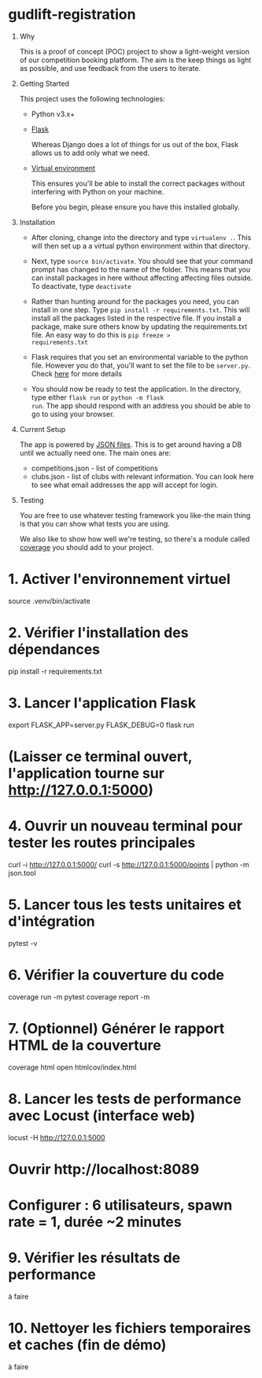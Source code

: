 # gudlift-registration

1. Why


    This is a proof of concept (POC) project to show a light-weight version of our competition booking platform. The aim is the keep things as light as possible, and use feedback from the users to iterate.

2. Getting Started

    This project uses the following technologies:

    * Python v3.x+

    * [Flask](https://flask.palletsprojects.com/en/1.1.x/)

        Whereas Django does a lot of things for us out of the box, Flask allows us to add only what we need. 
     

    * [Virtual environment](https://virtualenv.pypa.io/en/stable/installation.html)

        This ensures you'll be able to install the correct packages without interfering with Python on your machine.

        Before you begin, please ensure you have this installed globally. 


3. Installation

    - After cloning, change into the directory and type <code>virtualenv .</code>. This will then set up a a virtual python environment within that directory.

    - Next, type <code>source bin/activate</code>. You should see that your command prompt has changed to the name of the folder. This means that you can install packages in here without affecting affecting files outside. To deactivate, type <code>deactivate</code>

    - Rather than hunting around for the packages you need, you can install in one step. Type <code>pip install -r requirements.txt</code>. This will install all the packages listed in the respective file. If you install a package, make sure others know by updating the requirements.txt file. An easy way to do this is <code>pip freeze > requirements.txt</code>

    - Flask requires that you set an environmental variable to the python file. However you do that, you'll want to set the file to be <code>server.py</code>. Check [here](https://flask.palletsprojects.com/en/1.1.x/quickstart/#a-minimal-application) for more details

    - You should now be ready to test the application. In the directory, type either <code>flask run</code> or <code>python -m flask run</code>. The app should respond with an address you should be able to go to using your browser.

4. Current Setup

    The app is powered by [JSON files](https://www.tutorialspoint.com/json/json_quick_guide.htm). This is to get around having a DB until we actually need one. The main ones are:
     
    * competitions.json - list of competitions
    * clubs.json - list of clubs with relevant information. You can look here to see what email addresses the app will accept for login.

5. Testing

    You are free to use whatever testing framework you like-the main thing is that you can show what tests you are using.

    We also like to show how well we're testing, so there's a module called 
    [coverage](https://coverage.readthedocs.io/en/coverage-5.1/) you should add to your project.



# 1. Activer l'environnement virtuel
source .venv/bin/activate

# 2. Vérifier l'installation des dépendances
pip install -r requirements.txt

# 3. Lancer l'application Flask
export FLASK_APP=server.py FLASK_DEBUG=0
flask run
# (Laisser ce terminal ouvert, l'application tourne sur http://127.0.0.1:5000)

# 4. Ouvrir un nouveau terminal pour tester les routes principales
curl -i http://127.0.0.1:5000/
curl -s http://127.0.0.1:5000/points | python -m json.tool

# 5. Lancer tous les tests unitaires et d'intégration
pytest -v

# 6. Vérifier la couverture du code
coverage run -m pytest
coverage report -m

# 7. (Optionnel) Générer le rapport HTML de la couverture
coverage html
open htmlcov/index.html

# 8. Lancer les tests de performance avec Locust (interface web)
locust -H http://127.0.0.1:5000
# Ouvrir http://localhost:8089
# Configurer : 6 utilisateurs, spawn rate = 1, durée ~2 minutes

# 9. Vérifier les résultats de performance
à faire
# 10. Nettoyer les fichiers temporaires et caches (fin de démo)
à faire
